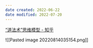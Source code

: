 ```yaml
---
date created: 2022-06-22
date modified: 2022-07-20
---
```


[“道法术”思维模型 - 知乎](https://zhuanlan.zhihu.com/p/281934400)

![[Pasted image 20220814035154.png]]